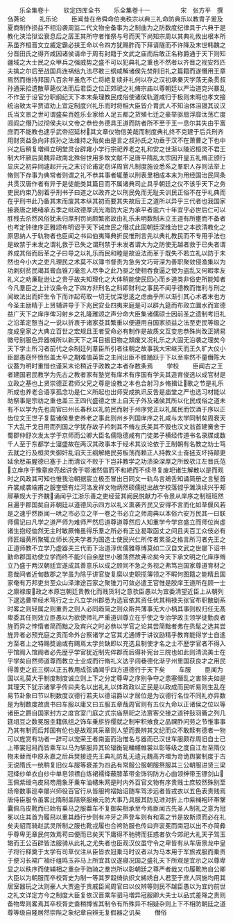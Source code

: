 <!-- { "loadSidebar": true } -->
　　乐全集卷十
　　钦定四库全书
　　乐全集卷十一　　　　　宋　张方平　撰刍荛论
　　礼乐论
　　臣闻昔在帝舜命伯夷秩宗以典三礼命防典乐以教胄子爰及夏商制作损益不相沿袭周监二代文物全备事为之制曲为之防数度纪律具于六典于是教化浃洽狱讼衰息后之孱王其所守者惟祭与号而天下尚知宗周以其典礼攸出根本所系虽齐桓晋文立威定霸必挟王命以令四方犹赐胙而下拜请隧而不许降及末世韩魏之分晋田氏之得齐咸因诸侯请命于周有封籍于文武之庙而后敢正名称爵通于天下则知疆域之大士民之众甲兵之强威势之盛不可以犯典礼之重也不然者以齐晋之视安烈匹夫擒之尔后至战国兵连祸结九法尽斁三纲咸解诸侯先焚削旧礼之篇籍而遂僭用王章焉然而维持邦国八百余年虽危不亡将絶复续非礼何以存之汉初承秦灭学荡无条贯叔孙通采拾遗散草蕝仪法而后君臣之位正郊祀之礼脩宗庙以尊朝廷以严治道克兴暴乱不作至于设官分职纲纪天下本末条理教民成俗使诸侯轨道咸归于极则未暇也孝文接统治致太平贾谊劝上宜定制度兴礼乐而时将相大臣皆介胄武人不知治体沮寝其议汉氏当文景之世可谓盛矣百姓乐业家给人足五都之货殖七迁之豪举驱扇浮靡汰荡亡度闾阎之僭乃过彻侯夫以文帝之恭俭务德具王道而防者所不至于王一息尔其失由乎富庶而不能教也逮乎武帝招延材其文章仪物信美哉而制度典礼终不克建于后兵刑齐用财货益急向非叔孙之法维持之殆矣由是言之叔孙氏之功垂于汉不在萧曹之下也中兴之后稍复増缉立明堂灵台辟雍小学行宗祀养老之礼和安之世渐以陵迟桓灵不君王制大坏厥后吴魏异政南北殊俗世用多故文献不足唐平隋乱太宗因开皇五礼脩正颁行显庆之初异同遽起开元之末讨论甫定窃详周官凡制度施设悉系之羣职人存则法举上脩则下存事为典常者则谓之礼不恭其事者辄董以刑表里相成本末为用经国治民同条共贯汉唐作者有异于是徒能类其篇目而不属诸典司止具乎朝廷之仪不该乎天下之务吏民约束乃别着乎刑书子曰道之以政齐之以刑民免而无耻夫训民正俗不在乎礼典而在乎刑书此乃备其末而废其本纵其初而要其失故后王之道所以异乎三代者也我国家接衰唐之絶绪承五季之纰政德厚流光海防大定为承平者逾六十年宜乎必世后仁可以胜残去杀然风俗犹未归厚刑罚尚颇繁密故由礼乐未明数制未立王道有所壅而不备者也考定钟律序正雅颂布明诏于天下诫庶民之僭忒此固朝廷深维治世之本欲清教化之原思纳人于轨物者也臣闻之书曰伯夷降典折民惟刑言先以典礼教民而不专用乎法也是故禁于未发之谓礼救于已失之谓刑禁于未发者谓大为之防使无越者救于已失者谓养成其俗而后革之子曰导之以礼乐而民和睦是故设法而革于既失不若立礼以防于未然也今小大之吏凡理民之术莫不以簿书督责为急务文巧苛深为善职聚敛侵渔集以为功剥刻贫民竭其膏血锥刀毫忽人尽争之此乃驱之使相吞食逼之使为盗乱又何暇孝友礼义之劝亷耻逊让之贵乎故夫知理化之大体稍能使民回心而乡道类非俗吏所能知者今凡羣臣之上计议条令之下四方非刑名之科即财利之事民不闻乎德教而惟利与刑之闻故法出而奸生令下而诈起苟取一切无忧深思逺之虑由乎所以渐引其心术者末也方今圣主励精于上贤辅讲导于下兆民安业四夷来庭是可以辟九筵而布政立圜水而宣德益广天下之庠序俾习射乡之礼隆雅颂之声分命大臣集诸儒硕士因前圣之遗制考旧礼之沿革定慤当之一说以折衷于诸家芟其繁重以便遵用自国家损益之法至吏民等级之度成皇家之大典立百世之宏规且王者受命必有制作是故质文互变忠恭殊尚改正朔易徽号别服色异器械所以新天下之耳目振旧物之頽废又况礼乐之大固无沿袭之理矣今天下学士所习者前代之余制廷列羣臣所引者往朝之故事我大宋继天而王久旷大仪小臣鄙愚窃怀愤怅盖太平之期难值英哲之主间出臣不胜踊跃于下以至率然不量僭陈大议葢为明时重惜也谨采末论稍近乎政教之本者存数条焉
　　学校
　　臣闻古之王者建国君民教学为先古之教者家有塾党有庠术有序国有学夫其造育俊选以成官材是立政之基也上贤崇德正君师父兄之尊是设教之本也合射习乡脩揖让歌之节是礼乐所成也养老合语享孤念功是仁义所起也出师受成执讯反告是庙堂之严也选习材能以助祭事是宗祊之重也盖三王四代盛德之世上自天子外及诸侯其所以化民成俗之道未有不以学为先也周官曰州长春秋以礼防民而射于州序党正以礼属民而饮酒于序以正齿位文王世子复载诸侯羣吏养老之事此则州乡列国庠序之礼咸与太学同制矣周衰天下大乱干戈日用而列国之学犹存故子衿刺其不脩左氏美其不毁也汉文翁首建黉舍于蜀郡仲舒次发太学于京师而公卿大臣名儒隐德咸有门徒弟子横经传道书名录牒或数千人至于东都学士寖盛故在两汉其政事本于经术其议论依于王制朝有名教之劝士笃去就之行及桓灵失御奸乱滔天王纲解絶民劳板荡而赖正人持教义士奋拯支坏持颠更延余厯虽腥德已塞于上而清议不败于下岂非教学之功渍染深厚之所致欤江左晋氏范立庠序于豫章庾亮起讲舍于鄂渚然倡而不和絶而不续寻复废圯诸生解散以是而观时之风政其可知也惟我治朝据宸立极丕冒出日同文一轨鸟言鴂舌知诵简册之言髽首卉裳咸袭端甫之服奎壁有烂河洛发祥文物炳然硕儒挺出故学校落俶乎濉涣续兴乎郏鄏摹规大于齐魏诵闻乎江浙乐善之吏经营其阙民悦献力不令景从庠序之制班班然且遍乎郡国矣自非朝廷以道德风示四方以礼义熏袭齐民又安得不言而化如草偃风若是之速乎然臣闻一哄之市必立之平一卷之书必立之师周典以本俗六安万民其一曰联师儒记曰凡学之道严师为难师严然后道尊道尊然后人知重学今学宫盛立而师位尚虚诸生抱经侐然无主时敏厥脩虽得乐羣之所必有正业曷取函丈之间且夫百工众伎必有师匠缁黄所聚辄立师长况夫学者为国造士使民兴仁所传者累圣之格言所习者先王之正道师教不立学乃虚器夫三代而下治道淳优儒雅尊博莫如二汉自文武之世屡下诏书勤命郡国劝使立学而终不能兴自余歴世小雅荡然故弗论矣今天下承文明之化庠序脩立乃盛于两汉朝廷宜遂成其善意乐以成之顾同不急之务视之弗笃岂国家尊道育材之意哉间者近甸数郡之学虽为除乎讲官旋复縻以吏职揽簿领之不暇何图籍之能精且国家奄有万邦吏贠至众山泽津途百家之聚锥刀可敛必遣王官惟是胶庠王道所在顾一士之廪禄废政之本原岂朝廷贵教化而贱货利之意欤臣愚以为宜委清望近臣上从朝列下逮选曹举经术笃行之士凡立学州郡悉为选官依其资任优其稍禄夫张官布职散剧系时畧之则轻属之则重贵之则人必同趋简之则众斯共薄事无大小柄其事则权归任无髙卑委其任则效立臣愚以为欲使师礼严重道训尊立在乎使之专治学政主领学徒勤良者旌而异之悖惰者简而黜之及宾兴之时必叅以学官之论其尝简黜者弗在烝髦之选其尝旌异者必预充庭之贡而命外台察诸学之官其尤通博于讲议励精乎教育能得学士自逺方至者上之特赐奬谕或有赐焉太学贠缺即以充选且制使才名之士不歴学官者不得入乎馆阁入馆阁者必先歴乎学官犹近制先倅郡而后得补宪台三院也如此则清流美士在乎学矣自然师道尊而教立士业成而行脩礼义达乎闾巷德化渐乎州里国获良才之用民得善吏之庇三纲以正五教用成弦诵闻乎四方道德行于天下矣
　　车服
　　臣闻为国以礼莫大乎制度制度诚立则上下之分定尊卑之序别争夺之患塞僭乱之害除夫如是其理天下犹示诸掌乎传曰夫名以出礼礼以体政政以正民是以政成而民听易则生乱在易节卦象曰节以制数度议德行若夫以德诏爵以才居位是为议德行名位不同礼亦异数是为制数度故虞书曰车服以庸又曰五服五章哉周官则有五仪九命以正诸侯之位以等诸臣之爵自国家封方之度宫室门庭之式宗庙祭祀之法賔客交接之道钟鼔羽籥之列几筵俎豆之数冕服圭籍佩组之饰车乗旂斿缨就之制牢积飨食之品祼酢问劳之节惟事事乃其有制而后邦国有伦也是故观其采章则人望而畏辨其文纪而众不敢黩有德者一物可以旌赏有功者一辞可以宠荣王者南面而治惟名与器而已汉世车服颇存周旧自士已上帯裳冠舄而皆乘车以马为騑服异其轮辐衡轭轓幰帷裳以彰等级之度自江左至隋仪物未替而中原永嘉之后兵燹接迹先王典礼防乱无遗元魏髙齐増为竒诡舆裳制度于古无说隋氏一统稍复旧仪车服等衰差为四品有常服公服朝服祭服其三公朝服进贤三梁冠绛纱单衣白纱中单皂领褾白练裙襦绛蔽膝革带金饰钩防方心曲领绅带玉镖剑山玉佩紫绶乌皮舄笏用象牙乗车油幰朱网是时内外百官文物有序贵贱士庶较然殊别至炀帝数事廵幸屡兴师役百官行从皆服袴褶始诏随车驾涉远者皆戎衣以五色表贵贱焉唐侍臣服令虽畧比隋制盖陪祭服飨元防大事乃具服其防见进对折上巾紫襕袍环帯鞶囊佩乌皮靴而已始有乗马之服葢车不复御矣相承至今焉臣闻古先圣人制礼之意为冠冕以庄其首为履舄以重其趋行步则有冲牙之声登车则有和鸾之节是故斯须而必在礼矣夫貂而骑赵武灵所制之服也靴戎履也合袴防服也传曰弃衮冕而南冠以出不亦简彜乎尊卑无章民何效焉苟曰便而已矣天下庸得不驰骋而狂惑者欤今郊祀大礼天子驾玉辂而王公百辟皆法服骑从此礼之尤失者也臣观汉仪虽守令之卑皆有从车唐景龙中皇子将行释奠于太学有司草仪注从臣皆衣冠乗马时议者以为马本用于军旅戎服而乗贵于便习长裙广袖纡组鸣玉非马上所宜其议遂寝况国之盛礼天下所观是宜示之以尊卑显之以秩序而使辅相之重杂于驺骑之羣岂所以彰朝廷之尊严者哉又巾履靴笏自公卿大臣以为朝服而卒校胥史为制一等其罗縠绮纨织文絺绣自人君至于庶人同施均用其居室器玩之汰则豪人大贾逾于贵戚臣闻周官曰以仪辨等则民不越臣愚以为宜约前世之礼文详定方今之制度大臣复依汉晋乘车驷马増异冠服卿大夫士以品式差降之贵则备物卑则畧焉其卒校胥史盍稍撙省其制令有所殊异不相疑杂则上下不相防朝廷之道尊等级自隆居然崇陛之象纪章自辨无复假器之讥矣
　　僭俗
